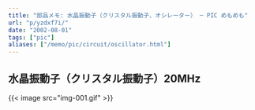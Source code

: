 ```yaml
---
title: "部品メモ: 水晶振動子（クリスタル振動子、オシレーター） ─ PIC めもめも"
url: "p/yzdxf7i/"
date: "2002-08-01"
tags: ["pic"]
aliases: ["/memo/pic/circuit/oscillator.html"]
---
```


水晶振動子（クリスタル振動子）20MHz
----

{{< image src="img-001.gif" >}}

